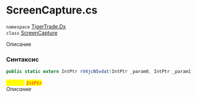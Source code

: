 
# ScreenCapture.cs
`namespace` [TigerTrade.Dx](../TigerTrade.Dx.md)  
    `class` [ScreenCapture](../../ScreenCapture.cs.md)

Описание

### Синтаксис
```csharp
public static extern IntPtr rV4jcN5vdat(IntPtr _param0, IntPtr _param1)
```

<mark style="color:yellow;">`_param1`</mark> <mark style="color:red;">*`IntPtr`*</mark>  
 *Описание*  
  

                    
                    